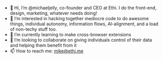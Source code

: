 - 👋 Hi, I’m @michaeljelly, co-founder and CEO at Ethi. I do the front-end, design, marketing, whatever needs doing!
- 👀 I’m interested in hacking together mediocre code to do awesome things, individual autonomy, information flows, AI-alignment, and a load of non-techy stuff too.
- 🌱 I’m currently learning to make cross-browser extensions
- 💞️ I’m looking to collaborate on giving individuals control of their data and helping them benefit from it
- 📫 How to reach me: mike@ethi.me

<!---
michaeljelly/michaeljelly is a ✨ special ✨ repository because its `README.md` (this file) appears on your GitHub profile.
You can click the Preview link to take a look at your changes.
--->

